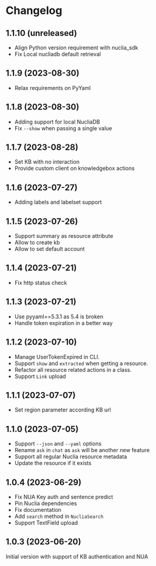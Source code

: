 # Changelog

## 1.1.10 (unreleased)


- Align Python version requirement with nuclia_sdk
- Fix Local nucliadb default retrieval


## 1.1.9 (2023-08-30)


- Relax requirements on PyYaml


## 1.1.8 (2023-08-30)


- Adding support for local NucliaDB
- Fix `--show` when passing a single value


## 1.1.7 (2023-08-28)


- Set KB with no interaction
- Provide custom client on knowledgebox actions


## 1.1.6 (2023-07-27)


- Adding labels and labelset support


## 1.1.5 (2023-07-26)

- Support summary as resource attribute
- Allow to create kb
- Allow to set default account

## 1.1.4 (2023-07-21)

- Fix http status check

## 1.1.3 (2023-07-21)

- Use pyyaml==5.3.1 as 5.4 is broken
- Handle token expiration in a better way

## 1.1.2 (2023-07-10)

- Manage UserTokenExpired in CLI.
- Support `show` and `extracted` when getting a resource.
- Refactor all resource related actions in a class.
- Support `Link` upload

## 1.1.1 (2023-07-07)

- Set region parameter according KB url

## 1.1.0 (2023-07-05)

- Support `--json` and `--yaml` options
- Rename `ask` in `chat` as `ask` will be another new feature
- Support all regular Nuclia resource metadata
- Update the resource if it exists

## 1.0.4 (2023-06-29)

- Fix NUA Key auth and sentence predict
- Pin Nuclia dependencies
- Fix documentation
- Add `search` method in `NucliaSearch`
- Support TextField upload

## 1.0.3 (2023-06-20)

Initial version with support of KB authentication and NUA
